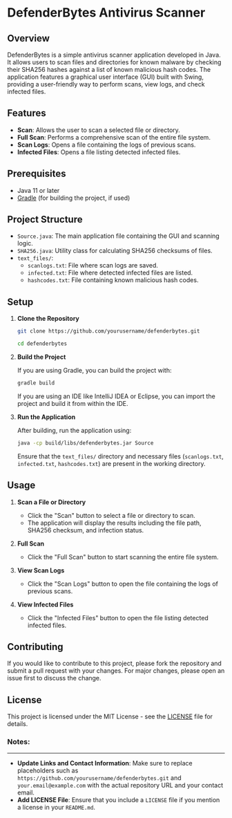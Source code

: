 DefenderBytes Antivirus Scanner
===============================

Overview
---------

DefenderBytes is a simple antivirus scanner application developed in Java. It allows users to scan files and directories for known malware by checking their SHA256 hashes against a list of known malicious hash codes. The application features a graphical user interface (GUI) built with Swing, providing a user-friendly way to perform scans, view logs, and check infected files.

Features
--------

- **Scan**: Allows the user to scan a selected file or directory.
- **Full Scan**: Performs a comprehensive scan of the entire file system.
- **Scan Logs**: Opens a file containing the logs of previous scans.
- **Infected Files**: Opens a file listing detected infected files.

Prerequisites
-------------

- Java 11 or later
- [Gradle](https://gradle.org/install/) (for building the project, if used)

Project Structure
------------------

- `Source.java`: The main application file containing the GUI and scanning logic.
- `SHA256.java`: Utility class for calculating SHA256 checksums of files.
- `text_files/`:
  - `scanlogs.txt`: File where scan logs are saved.
  - `infected.txt`: File where detected infected files are listed.
  - `hashcodes.txt`: File containing known malicious hash codes.

Setup
-----

1. **Clone the Repository**
    ```bash
   git clone https://github.com/yourusername/defenderbytes.git
    
   cd defenderbytes
    ```

3. **Build the Project**

   If you are using Gradle, you can build the project with:

   ```bash
   gradle build
   ```

   If you are using an IDE like IntelliJ IDEA or Eclipse, you can import the project and build it from within the IDE.

4. **Run the Application**

   After building, run the application using:

   ```bash
   java -cp build/libs/defenderbytes.jar Source
   ```

   Ensure that the `text_files/` directory and necessary files (`scanlogs.txt`, `infected.txt`, `hashcodes.txt`) are present in the working directory.

Usage
-----

1. **Scan a File or Directory**
   - Click the "Scan" button to select a file or directory to scan.
   - The application will display the results including the file path, SHA256 checksum, and infection status.

2. **Full Scan**
   - Click the "Full Scan" button to start scanning the entire file system.

3. **View Scan Logs**
   - Click the "Scan Logs" button to open the file containing the logs of previous scans.

4. **View Infected Files**
   - Click the "Infected Files" button to open the file listing detected infected files.

Contributing
------------

If you would like to contribute to this project, please fork the repository and submit a pull request with your changes. For major changes, please open an issue first to discuss the change.

License
-------

This project is licensed under the MIT License - see the [LICENSE](LICENSE) file for details.

### Notes:
---------
- **Update Links and Contact Information**: Make sure to replace placeholders such as `https://github.com/yourusername/defenderbytes.git` and `your.email@example.com` with the actual repository URL and your contact email.
- **Add LICENSE File**: Ensure that you include a `LICENSE` file if you mention a license in your `README.md`.
